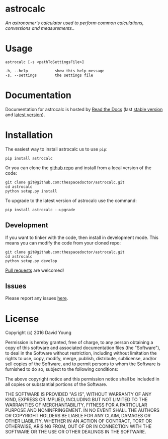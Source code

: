 astrocalc
=========

*An astronomer's calculator used to perform common calculations,
conversions and measurements.*.

Usage
=====

    astrocalc [-s <pathToSettingsFile>]

    -h, --help            show this help message
    -s, --settings        the settings file

Documentation
=============

Documentation for astrocalc is hosted by [Read the
Docs](http://astrocalc.readthedocs.org/en/stable/) (last [stable
version](http://astrocalc.readthedocs.org/en/stable/) and [latest
version](http://astrocalc.readthedocs.org/en/latest/)).

Installation
============

The easiest way to install astrocalc us to use `pip`:

    pip install astrocalc

Or you can clone the [github
repo](https://github.com/thespacedoctor/astrocalc) and install from a
local version of the code:

    git clone git@github.com:thespacedoctor/astrocalc.git
    cd astrocalc
    python setup.py install

To upgrade to the latest version of astrocalc use the command:

    pip install astrocalc --upgrade

Development
-----------

If you want to tinker with the code, then install in development mode.
This means you can modify the code from your cloned repo:

    git clone git@github.com:thespacedoctor/astrocalc.git
    cd astrocalc
    python setup.py develop

[Pull requests](https://github.com/thespacedoctor/astrocalc/pulls) are
welcomed!

Issues
------

Please report any issues
[here](https://github.com/thespacedoctor/astrocalc/issues).

License
=======

Copyright (c) 2016 David Young

Permission is hereby granted, free of charge, to any person obtaining a
copy of this software and associated documentation files (the
"Software"), to deal in the Software without restriction, including
without limitation the rights to use, copy, modify, merge, publish,
distribute, sublicense, and/or sell copies of the Software, and to
permit persons to whom the Software is furnished to do so, subject to
the following conditions:

The above copyright notice and this permission notice shall be included
in all copies or substantial portions of the Software.

THE SOFTWARE IS PROVIDED "AS IS", WITHOUT WARRANTY OF ANY KIND, EXPRESS
OR IMPLIED, INCLUDING BUT NOT LIMITED TO THE WARRANTIES OF
MERCHANTABILITY, FITNESS FOR A PARTICULAR PURPOSE AND NONINFRINGEMENT.
IN NO EVENT SHALL THE AUTHORS OR COPYRIGHT HOLDERS BE LIABLE FOR ANY
CLAIM, DAMAGES OR OTHER LIABILITY, WHETHER IN AN ACTION OF CONTRACT,
TORT OR OTHERWISE, ARISING FROM, OUT OF OR IN CONNECTION WITH THE
SOFTWARE OR THE USE OR OTHER DEALINGS IN THE SOFTWARE.
